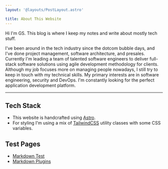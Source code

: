 ```yaml
---
layout: '@layouts/PostLayout.astro'

title: About This Website
---
```

Hi I'm GS. This blog is where I keep my notes and write about mostly tech stuff.

I've been around in the tech industry since the dotcom bubble days, and I've done project management, software architecture, and presales. Currently I'm leading a team of talented software engineers to deliver full-stack software solutions using agile development methodology for clients. Although my job focuses more on managing people nowadays, I still try to keep in touch with my technical skills. My primary interests are in software engineering, security and DevOps. I'm constantly looking for the perfect application development platform.

---

## Tech Stack

- This website is handcrafted using [Astro](https://www.astro.build).
- For styling I'm using a mix of [TailwindCSS](https://www.tailwindcss.com) utility classes with some CSS variables.

## Test Pages

- [Markdown Test](/demo/markdown)
- [Markdown Plugins](/demo/markdown-plugins)
